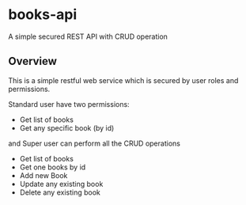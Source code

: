 # books-api
A simple secured REST API with CRUD operation
## Overview
This is a simple restful web service which is secured by user roles and permissions. 

Standard user have two permissions:
* Get list of books
* Get any specific book (by id)

and Super user can perform all the CRUD operations
* Get list of books
* Get one books by id
* Add new Book
* Update any existing book
* Delete any existing book
